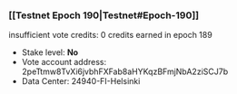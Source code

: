 ### [[Testnet Epoch 190|Testnet#Epoch-190]]
insufficient vote credits: 0 credits earned in epoch 189
* Stake level: **No**
* Vote account address: 2peTtmw8TvXi6jvbhFXFab8aHYKqzBFmjNbA2ziSCJ7b
* Data Center: 24940-FI-Helsinki